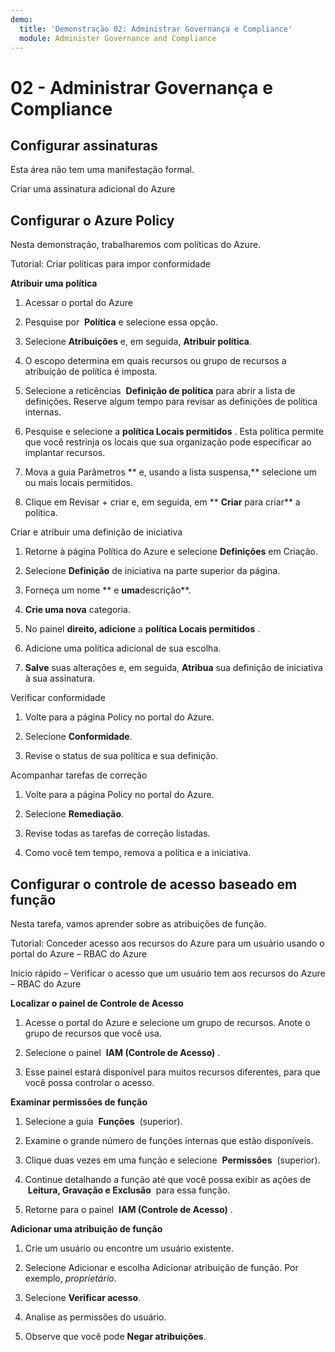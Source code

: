```yaml
---
demo:
  title: 'Demonstração 02: Administrar Governança e Compliance'
  module: Administer Governance and Compliance
---
```


# 02 - Administrar Governança e Compliance

## Configurar assinaturas

Esta área não tem uma manifestação formal. 

Criar uma assinatura adicional do Azure

## Configurar o Azure Policy

Nesta demonstração, trabalharemos com políticas do Azure.

Tutorial: Criar políticas para impor conformidade

**Atribuir uma política**

1.  Acessar o portal do Azure

2.  Pesquise por  **Política** e selecione essa opção.

3.  Selecione **Atribuições** e, em seguida, **Atribuir política**.

5.  O escopo determina em quais recursos ou grupo de recursos a atribuição de política é imposta.

6.  Selecione a reticências  **Definição de política** para abrir a lista de definições. Reserve algum tempo para revisar as definições de política internas.

7.  Pesquise e selecione a **política Locais permitidos** . Esta política permite que você restrinja os locais que sua organização pode especificar ao implantar recursos.

8.  Mova a guia Parâmetros ** e, usando a lista suspensa,** selecione um ou mais locais permitidos.

9.  Clique em Revisar + criar e, em seguida, em ** **Criar** para criar** a política.

Criar e atribuir uma definição de iniciativa

1.  Retorne à página Política do Azure e selecione **Definições** em Criação.

2.  Selecione **Definição** de iniciativa na parte superior da página.

3.  Forneça um nome ** e **uma**descrição**.

4.  **Crie uma nova** categoria.

5.  No painel **direito, adicione** a **política Locais permitidos** .

6.  Adicione uma política adicional de sua escolha.

7.  **Salve** suas alterações e, em seguida, **Atribua** sua definição de iniciativa à sua assinatura.

Verificar conformidade

1.  Volte para a página Policy no portal do Azure.

2.  Selecione **Conformidade**.

3.  Revise o status de sua política e sua definição.

Acompanhar tarefas de correção

1.  Volte para a página Policy no portal do Azure.

2.  Selecione **Remediação**.

3.  Revise todas as tarefas de correção listadas.

4. Como você tem tempo, remova a política e a iniciativa. 

## Configurar o controle de acesso baseado em função

Nesta tarefa, vamos aprender sobre as atribuições de função.

Tutorial: Conceder acesso aos recursos do Azure para um usuário usando o portal do Azure – RBAC do Azure

Início rápido – Verificar o acesso que um usuário tem aos recursos do Azure – RBAC do Azure

**Localizar o painel de Controle de Acesso**

1.  Acesse o portal do Azure e selecione um grupo de recursos. Anote o grupo de recursos que você usa.

2.  Selecione o painel  **IAM (Controle de Acesso)** .

3.  Esse painel estará disponível para muitos recursos diferentes, para que você possa controlar o acesso.

**Examinar permissões de função**

1.  Selecione a guia  **Funções**  (superior).

1.  Examine o grande número de funções internas que estão disponíveis.

1.  Clique duas vezes em uma função e selecione  **Permissões**  (superior).

1.  Continue detalhando a função até que você possa exibir as ações de  **Leitura, Gravação e Exclusão**  para essa função.

1.  Retorne para o painel  **IAM (Controle de Acesso)** .

**Adicionar uma atribuição de função**

1.  Crie um usuário ou encontre um usuário existente.

1.  Selecione Adicionar e escolha Adicionar atribuição de função. Por exemplo, *proprietário*.

1.  Selecione **Verificar acesso**.

1.  Analise as permissões do usuário.

1.  Observe que você pode **Negar atribuições**.
